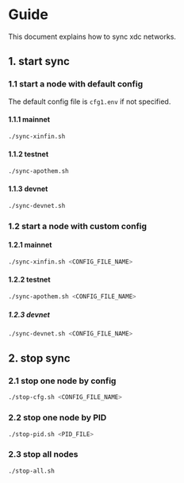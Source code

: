 # Guide

This document explains how to sync xdc networks.

## 1. start sync

### 1.1 start a node with default config

The default config file is `cfg1.env` if not specified.

#### 1.1.1 mainnet

```bash
./sync-xinfin.sh
```

#### 1.1.2 testnet

```bash
./sync-apothem.sh
```

#### 1.1.3 devnet

```bash
./sync-devnet.sh
```

### 1.2 start a node with custom config

#### 1.2.1 mainnet

```bash
./sync-xinfin.sh <CONFIG_FILE_NAME>
```

#### 1.2.2 testnet

```bash
./sync-apothem.sh <CONFIG_FILE_NAME>
```

##### 1.2.3 devnet

```bash
./sync-devnet.sh <CONFIG_FILE_NAME>
```

## 2. stop sync

### 2.1 stop one node by config

```bash
./stop-cfg.sh <CONFIG_FILE_NAME>
```

### 2.2 stop one node by PID

```bash
./stop-pid.sh <PID_FILE>
```

### 2.3 stop all nodes

```bash
./stop-all.sh
```
